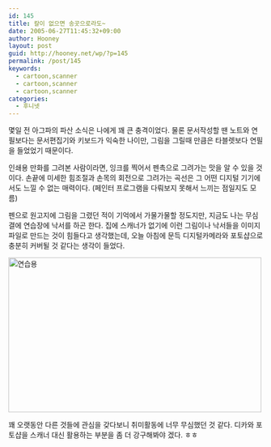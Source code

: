 ```yaml
---
id: 145
title: 칼이 없으면 송곳으로라도~
date: 2005-06-27T11:45:32+09:00
author: Hooney
layout: post
guid: http://hooney.net/wp/?p=145
permalink: /post/145
keywords:
  - cartoon,scanner
  - cartoon,scanner
  - cartoon,scanner
categories:
  - 후니넷
---
```

몇일 전 아그파의 파산 소식은 나에게 꽤 큰 충격이었다. 물론 문서작성할 땐 노트와 연필보다는 문서편집기와 키보드가 익숙한 나이만, 그림을 그릴때 만큼은 타블렛보다 연필을 들었었기 때문이다. 

인쇄용 만화를 그려본 사람이라면, 잉크를 찍어서 펜촉으로 그려가는 맛을 알 수 있을 것이다. 손끝에 미세한 힘조절과 손목의 회전으로 그려가는 곡선은 그 어떤 디지털 기기에서도 느낄 수 없는 매력이다. (페인터 프로그램을 다뤄보지 못해서 느끼는 점일지도 모름) 

펜으로 원고지에 그림을 그렸던 적이 기억에서 가물가물할 정도지만, 지금도 나는 무심결에 연습장에 낙서를 하곤 한다. 집에 스캐너가 없기에 이런 그림이나 낙서들을 이미지파일로 만드는 것이 힘들다고 생각했는데, 오늘 아침에 문득 디지털카메라와 포토샵으로 충분히 커버될 것 같다는 생각이 들었다.

<img src="/files/img/2006-06/dica-king.gif" width="500" height="306" alt="연습용" /> 

꽤 오랫동안 다른 것들에 관심을 갖다보니 취미활동에 너무 무심했던 것 같다. 디카와 포토샵을 스캐너 대신 활용하는 부분을 좀 더 강구해봐야 겠다. ㅎㅎ